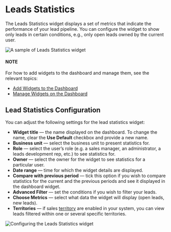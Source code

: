 <a id="user-guide-business-intelligence-widgets-leads-statistics"></a>

# Leads Statistics

The Leads Statistics widget displays a set of metrics that indicate the performance of your lead pipeline. You can configure the widget to show only leads in certain conditions, e.g., only open leads owned by the current user.

![A sample of Leads Statistics widget](user/img/dashboards/lead_statistics_1.png)

#### NOTE
For how to add widgets to the dashboard and manage them, see the relevant topics:

* [Add Widgets to the Dashboard](index.md#user-guide-business-intelligence-widgets-add)
* [Manage Widgets on the Dashboard](index.md#user-guide-business-intelligence-widgets-manage)

## Lead Statistics Configuration

You can adjust the following settings for the lead statistics widget:

* **Widget title** — the name displayed on the dashboard. To change the name, clear the **Use Default** checkbox and provide a new name.
* **Business unit** — select the business unit to present statistics for.
* **Role** — select the user’s role (e.g. a sales manager, an administrator, a leads development rep, etc.) to see statistics for.
* **Owner** — select the owner for the widget to see statistics for a particular user.
* **Date range** — time for which the widget details are displayed.
* **Compare with previous period** — tick this option if you wish to compare statistics for the current and the previous periods and see it displayed in the dashboard widget.
* **Advanced Filter** — set the conditions if you wish to filter your leads.
* **Choose Metrics** — select what data the widget will display (open leads, new leads).
* **Territories** — if sales <a href="https://oroinc.com/doc/orocrm/current/user-guide-sales-tools/b2b-sales/territory-management" target="_blank">territory</a> are enabled in your system, you can view leads filtered within one or several specific territories.

![Configuring the Leads Statistics widget](user/img/dashboards/lead_statistics_2.png)
